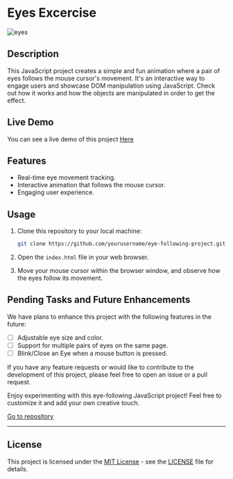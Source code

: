 # Eyes Excercise

![eyes](https://github.com/josegzzv/Eyes/assets/15818504/60465f9e-5289-4f32-ac14-8ccd5137395a)


## Description

This JavaScript project creates a simple and fun animation where a pair of eyes follows the mouse cursor's movement. It's an interactive way to engage users and showcase DOM manipulation using JavaScript. Check out how it works and how the objects are manipulated in order to get the effect.

## Live Demo

You can see a live demo of this project <a href="https://josegzzv.github.io/Eyes/Eyes/">Here</a>

## Features

- Real-time eye movement tracking.
- Interactive animation that follows the mouse cursor.
- Engaging user experience.

## Usage

1. Clone this repository to your local machine:

   ```bash
   git clone https://github.com/yourusername/eye-following-project.git
   ```

2. Open the `index.html` file in your web browser.

3. Move your mouse cursor within the browser window, and observe how the eyes follow its movement.

## Pending Tasks and Future Enhancements

We have plans to enhance this project with the following features in the future:

- [ ] Adjustable eye size and color.
- [ ] Support for multiple pairs of eyes on the same page.
- [ ] Blink/Close an Eye when a mouse button is pressed.

If you have any feature requests or would like to contribute to the development of this project, please feel free to open an issue or a pull request.

Enjoy experimenting with this eye-following JavaScript project! Feel free to customize it and add your own creative touch.

<a href="https://josegzzv.github.io/Eyes">Go to repository</a>

---

## License

This project is licensed under the [MIT License](LICENSE) - see the [LICENSE](LICENSE) file for details.


